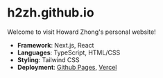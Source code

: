 # h2zh.github.io

Welcome to visit Howard Zhong's personal website!

- **Framework**: Next.js, React
- **Languages**: TypeScript, HTML/CSS
- **Styling**: Tailwind CSS
- **Deployment**: [Github Pages](https://h2zh.github.io/), [Vercel](https://howardzhong.vercel.app/)